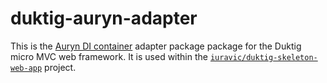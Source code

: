 # duktig-auryn-adapter

This is the [Auryn DI container](https://github.com/rdlowrey/auryn) adapter package package for the Duktig micro MVC web framework. It is used within the [`iuravic/duktig-skeleton-web-app`](https://github.com/iuravic/duktig-skeleton-web-app) project.
